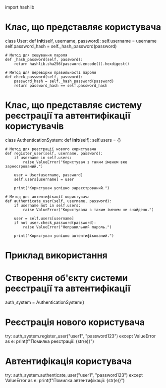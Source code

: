 import hashlib

# Клас, що представляє користувача
class User:
    def __init__(self, username, password):
        self.username = username
        self.password_hash = self._hash_password(password)

    # Метод для хешування пароля
    def _hash_password(self, password):
        return hashlib.sha256(password.encode()).hexdigest()

    # Метод для перевірки правильності пароля
    def check_password(self, password):
        password_hash = self._hash_password(password)
        return password_hash == self.password_hash

# Клас, що представляє систему реєстрації та автентифікації користувачів
class AuthenticationSystem:
    def __init__(self):
        self.users = {}

    # Метод для реєстрації нового користувача
    def register_user(self, username, password):
        if username in self.users:
            raise ValueError("Користувач з таким іменем вже зареєстрований.")

        user = User(username, password)
        self.users[username] = user

        print("Користувач успішно зареєстрований.")

    # Метод для автентифікації користувача
    def authenticate_user(self, username, password):
        if username not in self.users:
            raise ValueError("Користувача з таким іменем не знайдено.")

        user = self.users[username]
        if not user.check_password(password):
            raise ValueError("Неправильний пароль.")

        print("Користувач успішно автентифікований.")


# Приклад використання

# Створення об'єкту системи реєстрації та автентифікації
auth_system = AuthenticationSystem()

# Реєстрація нового користувача
try:
    auth_system.register_user("user1", "password123")
except ValueError as e:
    print(f"Помилка реєстрації: {str(e)}")

# Автентифікація користувача
try:
    auth_system.authenticate_user("user1", "password123")
except ValueError as e:
    print(f"Помилка автентифікації: {str(e)}")
